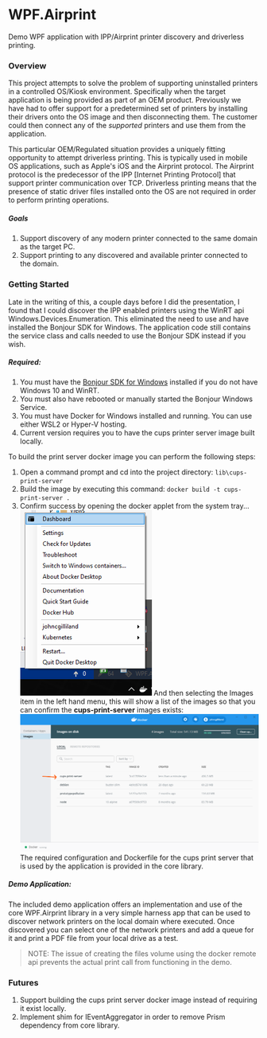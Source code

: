 

# WPF.Airprint
Demo WPF application with IPP/Airprint printer discovery and driverless printing.



### Overview
This project attempts to solve the problem of supporting uninstalled printers in a controlled OS/Kiosk environment. Specifically
when the target application is being provided as part of an OEM product. Previously we have had to offer support for a predetermined
set of printers by installing their drivers onto the OS image and then disconnecting them. The customer could then connect any of 
the *supported* printers and use them from the application.

This particular OEM/Regulated situation provides a uniquely fitting opportunity to attempt driverless printing. This is typically 
used in mobile OS applications, such as Apple's iOS and the Airprint protocol. The Airprint protocol is the predecessor of the IPP
[Internet Printing Protocol] that support printer communication over TCP. Driverless printing means that the presence of static 
driver files installed onto the OS are not required in order to perform printing operations.

##### Goals
1. Support discovery of any modern printer connected to the same domain as the target PC.
2. Support printing to any discovered and available printer connected to the domain.





### Getting Started
Late in the writing of this, a couple days before I did the presentation, I found that I could discover the IPP enabled printers using the WinRT api Windows.Devices.Enumeration. This eliminated the need to use and have installed the Bonjour SDK for Windows. The application code still contains the service class and calls needed to use the Bonjour SDK instead if you wish.

##### Required:
1. You must have the [Bonjour SDK for Windows]() installed if you do not have Windows 10 and WinRT. 
2. You must also have rebooted or manually started the Bonjour Windows Service.
3. You must have Docker for Windows installed and running. You can use either WSL2 or Hyper-V hosting.
4. Current version requires you to have the cups printer server image built locally.

To build the print server docker image you can perform the following steps:
1. Open a command prompt and cd into the project directory: `lib\cups-print-server`
2. Build the image by executing this command: `docker build -t cups-print-server .`
3. Confirm success by opening the docker applet from the system tray...
![Open Docker Dashboard](docs/docker-dashboard-screenshot.png)
And then selecting the Images item in the left hand menu, this will show a list of the images so that you can confirm the **cups-print-server** images exists:
![Confirm the image exists](docs/docker-images-screenshot.png)
The required configuration and Dockerfile for the cups print server that is used by the application is provided in the core
library. 

##### Demo Application:
The included demo application offers an implementation and use of the core WPF.Airprint library in a very simple harness app that
can be used to discover network printers on the local domain where executed. Once discovered you can select one of the network 
printers and add a queue for it and print a PDF file from your local drive as a test.

> NOTE:  The issue of creating the files volume using the docker remote api prevents the actual print call from functioning in the demo.


### Futures
1. Support building the cups print server docker image instead of requiring it exist locally.
2. Implement shim for IEventAggregator in order to remove Prism dependency from core library.

